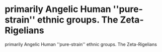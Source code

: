 # primarily Angelic Human ''pure-strain'' ethnic groups. The Zeta-Rigelians

primarily Angelic Human ''pure-strain'' ethnic groups. The Zeta-Rigelians
